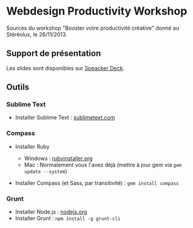 Webdesign Productivity Workshop
===============================

Sources du workshop "Booster votre productivité créative" donné au Stéréolux, le 26/11/2013.

Support de présentation
-----------------------

Les slides sont disponibles sur [Speacker Deck](https://speakerdeck.com/antoinerichard/creatifs-boostez-votre-productivite).

Outils
------

### Sublime Text

* Installer Sublime Text : [sublimetext.com](http://sublimetext.com)

### Compass

* Installer Ruby
  * Windows : [rubyinstaller.org](http://rubyinstaller.org)
  * Mac : Normalement vous l'avez déjà (mettre à jour gem via `gem update --system`)

* Installer Compass (et Sass, par transitivité) : `gem install compass`

### Grunt

* Installer Node.js : [nodejs.org](http://nodejs.org)
* Installer Grunt : `npm install -g grunt-cli`
